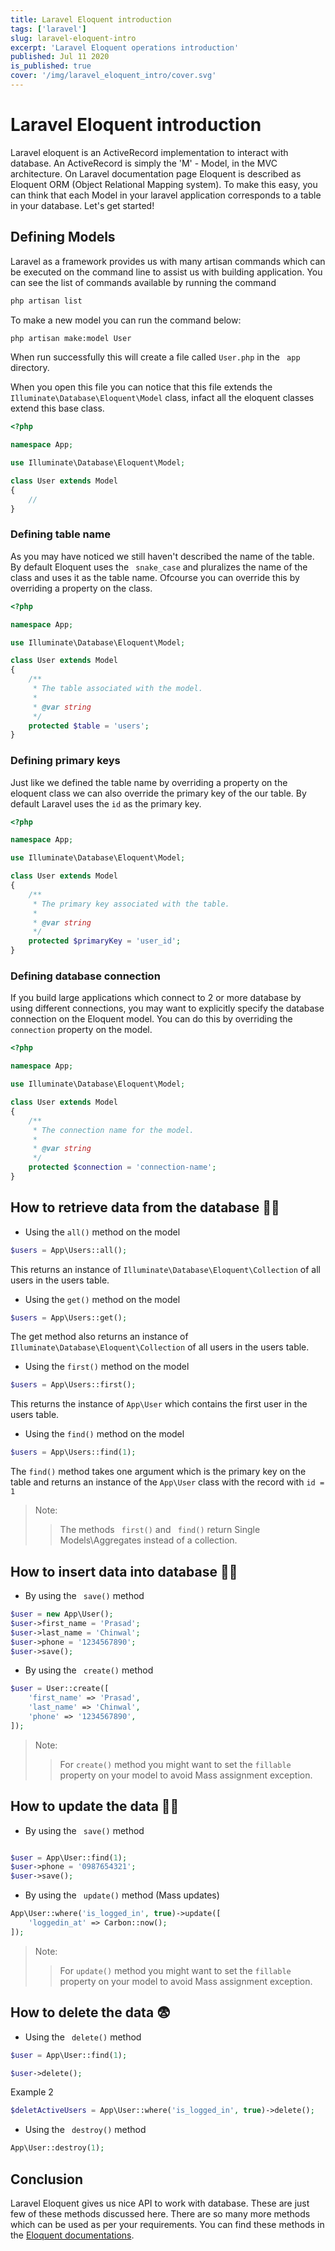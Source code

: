 ```yaml
---
title: Laravel Eloquent introduction
tags: ['laravel']
slug: laravel-eloquent-intro
excerpt: 'Laravel Eloquent operations introduction'
published: Jul 11 2020
is_published: true
cover: '/img/laravel_eloquent_intro/cover.svg'
---
```


# Laravel Eloquent introduction

Laravel eloquent is an ActiveRecord implementation to interact with database. An ActiveRecord is simply the 'M' - Model, in the MVC architecture. On Laravel documentation page Eloquent is described as Eloquent ORM (Object Relational Mapping system). To make this easy, you can think that each Model in your laravel application corresponds to a table in your database. Let's get started!

## Defining Models

Laravel as a framework provides us with many artisan commands which can be executed on the command line to assist us with building application. You can see the list of commands available by running the command

```bash
php artisan list
```

To make a new model you can run the command below:

```bash
php artisan make:model User
```

When run successfully this will create a file called ```User.php``` in the ``` app``` directory.

When you open this file you can notice that this file extends the ```Illuminate\Database\Eloquent\Model``` class, infact all the eloquent classes extend this base class.

```php
<?php

namespace App;

use Illuminate\Database\Eloquent\Model;

class User extends Model
{
    //
}

```

### Defining table name

As you may have noticed we still haven't described the name of the table. By default Eloquent uses the ``` snake_case``` and pluralizes the name of the class and uses it as the table name. Ofcourse you can override this by overriding a property on the class.

```php
<?php

namespace App;

use Illuminate\Database\Eloquent\Model;

class User extends Model
{
    /**
     * The table associated with the model.
     *
     * @var string
     */
    protected $table = 'users';
}
```

### Defining primary keys

Just like we defined the table name by overriding a property on the eloquent class we can also override the primary key of the our table. By default Laravel uses the ```id``` as the primary key.

```php
<?php

namespace App;

use Illuminate\Database\Eloquent\Model;

class User extends Model
{
    /**
     * The primary key associated with the table.
     *
     * @var string
     */
    protected $primaryKey = 'user_id';
}
```

### Defining database connection

If you build large applications which connect to 2 or more database by using different connections, you may want to explicitly specify the database connection on the Eloquent model. You can do this by overriding the ```connection``` property on the model.

```php
<?php

namespace App;

use Illuminate\Database\Eloquent\Model;

class User extends Model
{
    /**
     * The connection name for the model.
     *
     * @var string
     */
    protected $connection = 'connection-name';
}
```

## How to retrieve data from the database 💁‍♂️

- Using the ```all()``` method on the model

```php
$users = App\Users::all();
```

This returns an instance of ```Illuminate\Database\Eloquent\Collection``` of all users in the users table.

- Using the ```get()``` method on the model

```php
$users = App\Users::get();
```

The get method also returns an instance of ```Illuminate\Database\Eloquent\Collection``` of all users in the users table.

- Using the ```first()``` method on the model

```php
$users = App\Users::first();
```

This returns the instance of ```App\User``` which contains the first user in the users table.

- Using the ```find()``` method on the model

```php
$users = App\Users::find(1);
```
The ```find()``` method takes one argument which is the primary key on the table and returns an instance of the ```App\User``` class with the record with ```id = 1```

> Note:
>> The methods ``` first()``` and ``` find()``` return Single Models\Aggregates instead of a collection.

## How to insert data into database 💁‍♂️

- By using the ``` save()``` method

```php
$user = new App\User();
$user->first_name = 'Prasad';
$user->last_name = 'Chinwal';
$user->phone = '1234567890';
$user->save();
```

- By using the ``` create()``` method

```php
$user = User::create([
    'first_name' => 'Prasad',
    'last_name' => 'Chinwal',
    'phone' => '1234567890',
]);
```

> Note:
>> For ```create()``` method you might want to set the ```fillable``` property on your model to avoid Mass assignment exception.

## How to update the data 💁‍♂️

- By using the ``` save()``` method

```php

$user = App\User::find(1);
$user->phone = '0987654321';
$user->save();
```

- By using the ``` update()``` method (Mass updates)

```php
App\User::where('is_logged_in', true)->update([
    'loggedin_at' => Carbon::now();
]);
```

> Note:
>> For ```update()``` method you might want to set the ```fillable``` property on your model to avoid Mass assignment exception.

## How to delete the data 😨

- Using the ``` delete()``` method

```php
$user = App\User::find(1);

$user->delete();
```

Example 2

```php
$deletActiveUsers = App\User::where('is_logged_in', true)->delete();
```

- Using the ``` destroy()``` method

```php
App\User::destroy(1);
```

## Conclusion

Laravel Eloquent gives us nice API to work with database. These are just few of these methods discussed here. There are so many more methods which can be used as per your requirements. You can find these methods in the [Eloquent documentations](https://laravel.com/docs/7.x/eloquent).